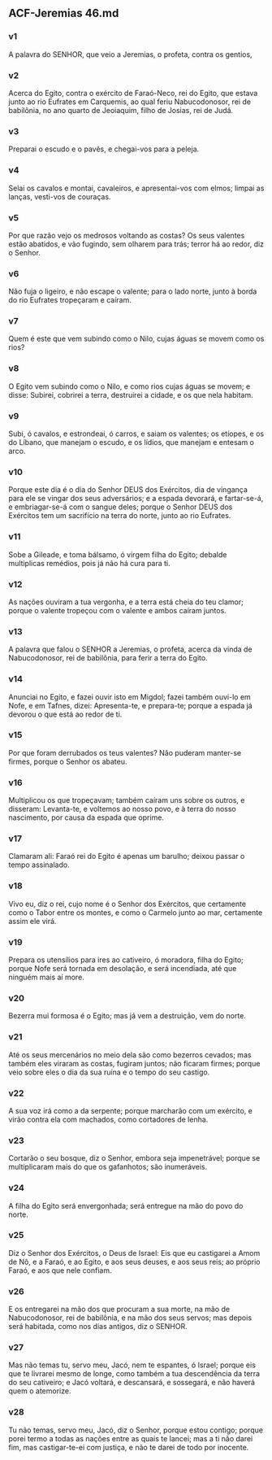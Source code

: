 ## ACF-Jeremias 46.md
### v1
 A palavra do SENHOR, que veio a Jeremias, o profeta, contra os gentios,
### v2
 Acerca do Egito, contra o exército de Faraó-Neco, rei do Egito, que estava junto ao rio Eufrates em Carquemis, ao qual feriu Nabucodonosor, rei de babilônia, no ano quarto de Jeoiaquim, filho de Josias, rei de Judá.
### v3
 Preparai o escudo e o pavês, e chegai-vos para a peleja.
### v4
 Selai os cavalos e montai, cavaleiros, e apresentai-vos com elmos; limpai as lanças, vesti-vos de couraças.
### v5
 Por que razão vejo os medrosos voltando as costas? Os seus valentes estão abatidos, e vão fugindo, sem olharem para trás; terror há ao redor, diz o Senhor.
### v6
 Não fuja o ligeiro, e não escape o valente; para o lado norte, junto à borda do rio Eufrates tropeçaram e caíram.
### v7
 Quem é este que vem subindo como o Nilo, cujas águas se movem como os rios?
### v8
 O Egito vem subindo como o Nilo, e como rios cujas águas se movem; e disse: Subirei, cobrirei a terra, destruirei a cidade, e os que nela habitam.
### v9
 Subi, ó cavalos, e estrondeai, ó carros, e saiam os valentes; os etíopes, e os do Líbano, que manejam o escudo, e os lídios, que manejam e entesam o arco.
### v10
 Porque este dia é o dia do Senhor DEUS dos Exércitos, dia de vingança para ele se vingar dos seus adversários; e a espada devorará, e fartar-se-á, e embriagar-se-á com o sangue deles; porque o Senhor DEUS dos Exércitos tem um sacrifício na terra do norte, junto ao rio Eufrates.
### v11
 Sobe a Gileade, e toma bálsamo, ó virgem filha do Egito; debalde multiplicas remédios, pois já não há cura para ti.
### v12
 As nações ouviram a tua vergonha, e a terra está cheia do teu clamor; porque o valente tropeçou com o valente e ambos caíram juntos.
### v13
 A palavra que falou o SENHOR a Jeremias, o profeta, acerca da vinda de Nabucodonosor, rei de babilônia, para ferir a terra do Egito.
### v14
 Anunciai no Egito, e fazei ouvir isto em Migdol; fazei também ouvi-lo em Nofe, e em Tafnes, dizei: Apresenta-te, e prepara-te; porque a espada já devorou o que está ao redor de ti.
### v15
 Por que foram derrubados os teus valentes? Não puderam manter-se firmes, porque o Senhor os abateu.
### v16
 Multiplicou os que tropeçavam; também caíram uns sobre os outros, e disseram: Levanta-te, e voltemos ao nosso povo, e à terra do nosso nascimento, por causa da espada que oprime.
### v17
 Clamaram ali: Faraó rei do Egito é apenas um barulho; deixou passar o tempo assinalado.
### v18
 Vivo eu, diz o rei, cujo nome é o Senhor dos Exércitos, que certamente como o Tabor entre os montes, e como o Carmelo junto ao mar, certamente assim ele virá.
### v19
 Prepara os utensílios para ires ao cativeiro, ó moradora, filha do Egito; porque Nofe será tornada em desolação, e será incendiada, até que ninguém mais aí more.
### v20
 Bezerra mui formosa é o Egito; mas já vem a destruição, vem do norte.
### v21
 Até os seus mercenários no meio dela são como bezerros cevados; mas também eles viraram as costas, fugiram juntos; não ficaram firmes; porque veio sobre eles o dia da sua ruína e o tempo do seu castigo.
### v22
 A sua voz irá como a da serpente; porque marcharão com um exército, e virão contra ela com machados, como cortadores de lenha.
### v23
 Cortarão o seu bosque, diz o Senhor, embora seja impenetrável; porque se multiplicaram mais do que os gafanhotos; são inumeráveis.
### v24
 A filha do Egito será envergonhada; será entregue na mão do povo do norte.
### v25
 Diz o Senhor dos Exércitos, o Deus de Israel: Eis que eu castigarei a Amom de Nô, e a Faraó, e ao Egito, e aos seus deuses, e aos seus reis; ao próprio Faraó, e aos que nele confiam.
### v26
 E os entregarei na mão dos que procuram a sua morte, na mão de Nabucodonosor, rei de babilônia, e na mão dos seus servos; mas depois será habitada, como nos dias antigos, diz o SENHOR.
### v27
 Mas não temas tu, servo meu, Jacó, nem te espantes, ó Israel; porque eis que te livrarei mesmo de longe, como também a tua descendência da terra do seu cativeiro; e Jacó voltará, e descansará, e sossegará, e não haverá quem o atemorize.
### v28
 Tu não temas, servo meu, Jacó, diz o Senhor, porque estou contigo; porque porei termo a todas as nações entre as quais te lancei; mas a ti não darei fim, mas castigar-te-ei com justiça, e não te darei de todo por inocente.
